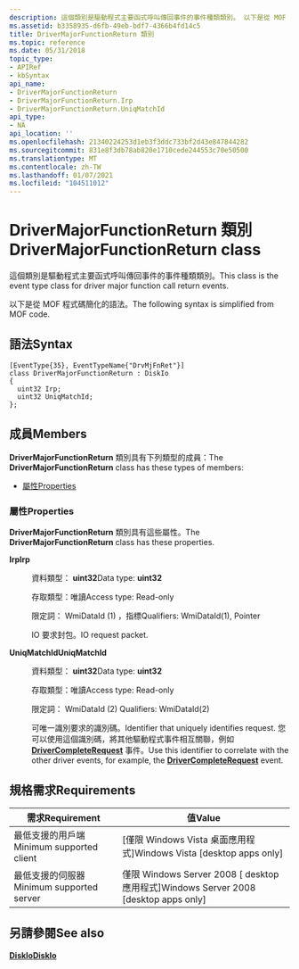 ```yaml
---
description: 這個類別是驅動程式主要函式呼叫傳回事件的事件種類類別。 以下是從 MOF 程式碼簡化的語法。
ms.assetid: b3358935-d6fb-49eb-bdf7-4366b4fd14c5
title: DriverMajorFunctionReturn 類別
ms.topic: reference
ms.date: 05/31/2018
topic_type:
- APIRef
- kbSyntax
api_name:
- DriverMajorFunctionReturn
- DriverMajorFunctionReturn.Irp
- DriverMajorFunctionReturn.UniqMatchId
api_type:
- NA
api_location: ''
ms.openlocfilehash: 21340224253d1eb3f3ddc733bf2d43e847844282
ms.sourcegitcommit: 831e8f3db78ab820e1710cede244553c70e50500
ms.translationtype: MT
ms.contentlocale: zh-TW
ms.lasthandoff: 01/07/2021
ms.locfileid: "104511012"
---
```

# <a name="drivermajorfunctionreturn-class"></a><span data-ttu-id="bcbb0-104">DriverMajorFunctionReturn 類別</span><span class="sxs-lookup"><span data-stu-id="bcbb0-104">DriverMajorFunctionReturn class</span></span>

<span data-ttu-id="bcbb0-105">這個類別是驅動程式主要函式呼叫傳回事件的事件種類類別。</span><span class="sxs-lookup"><span data-stu-id="bcbb0-105">This class is the event type class for driver major function call return events.</span></span>

<span data-ttu-id="bcbb0-106">以下是從 MOF 程式碼簡化的語法。</span><span class="sxs-lookup"><span data-stu-id="bcbb0-106">The following syntax is simplified from MOF code.</span></span>

## <a name="syntax"></a><span data-ttu-id="bcbb0-107">語法</span><span class="sxs-lookup"><span data-stu-id="bcbb0-107">Syntax</span></span>

``` syntax
[EventType{35}, EventTypeName{"DrvMjFnRet"}]
class DriverMajorFunctionReturn : DiskIo
{
  uint32 Irp;
  uint32 UniqMatchId;
};
```

## <a name="members"></a><span data-ttu-id="bcbb0-108">成員</span><span class="sxs-lookup"><span data-stu-id="bcbb0-108">Members</span></span>

<span data-ttu-id="bcbb0-109">**DriverMajorFunctionReturn** 類別具有下列類型的成員：</span><span class="sxs-lookup"><span data-stu-id="bcbb0-109">The **DriverMajorFunctionReturn** class has these types of members:</span></span>

-   [<span data-ttu-id="bcbb0-110">屬性</span><span class="sxs-lookup"><span data-stu-id="bcbb0-110">Properties</span></span>](#properties)

### <a name="properties"></a><span data-ttu-id="bcbb0-111">屬性</span><span class="sxs-lookup"><span data-stu-id="bcbb0-111">Properties</span></span>

<span data-ttu-id="bcbb0-112">**DriverMajorFunctionReturn** 類別具有這些屬性。</span><span class="sxs-lookup"><span data-stu-id="bcbb0-112">The **DriverMajorFunctionReturn** class has these properties.</span></span>

<dl> <dt>

<span data-ttu-id="bcbb0-113">**Irp**</span><span class="sxs-lookup"><span data-stu-id="bcbb0-113">**Irp**</span></span>
</dt> <dd> <dl> <dt>

<span data-ttu-id="bcbb0-114">資料類型： **uint32**</span><span class="sxs-lookup"><span data-stu-id="bcbb0-114">Data type: **uint32**</span></span>
</dt> <dt>

<span data-ttu-id="bcbb0-115">存取類型：唯讀</span><span class="sxs-lookup"><span data-stu-id="bcbb0-115">Access type: Read-only</span></span>
</dt> <dt>

<span data-ttu-id="bcbb0-116">限定詞： WmiDataId (1) ，指標</span><span class="sxs-lookup"><span data-stu-id="bcbb0-116">Qualifiers: WmiDataId(1), Pointer</span></span>
</dt> </dl>

<span data-ttu-id="bcbb0-117">IO 要求封包。</span><span class="sxs-lookup"><span data-stu-id="bcbb0-117">IO request packet.</span></span>

</dd> <dt>

<span data-ttu-id="bcbb0-118">**UniqMatchId**</span><span class="sxs-lookup"><span data-stu-id="bcbb0-118">**UniqMatchId**</span></span>
</dt> <dd> <dl> <dt>

<span data-ttu-id="bcbb0-119">資料類型： **uint32**</span><span class="sxs-lookup"><span data-stu-id="bcbb0-119">Data type: **uint32**</span></span>
</dt> <dt>

<span data-ttu-id="bcbb0-120">存取類型：唯讀</span><span class="sxs-lookup"><span data-stu-id="bcbb0-120">Access type: Read-only</span></span>
</dt> <dt>

<span data-ttu-id="bcbb0-121">限定詞： WmiDataId (2) </span><span class="sxs-lookup"><span data-stu-id="bcbb0-121">Qualifiers: WmiDataId(2)</span></span>
</dt> </dl>

<span data-ttu-id="bcbb0-122">可唯一識別要求的識別碼。</span><span class="sxs-lookup"><span data-stu-id="bcbb0-122">Identifier that uniquely identifies request.</span></span> <span data-ttu-id="bcbb0-123">您可以使用這個識別碼，將其他驅動程式事件相互關聯，例如 [**DriverCompleteRequest**](drivercompleterequest.md) 事件。</span><span class="sxs-lookup"><span data-stu-id="bcbb0-123">Use this identifier to correlate with the other driver events, for example, the [**DriverCompleteRequest**](drivercompleterequest.md) event.</span></span>

</dd> </dl>

## <a name="requirements"></a><span data-ttu-id="bcbb0-124">規格需求</span><span class="sxs-lookup"><span data-stu-id="bcbb0-124">Requirements</span></span>



| <span data-ttu-id="bcbb0-125">需求</span><span class="sxs-lookup"><span data-stu-id="bcbb0-125">Requirement</span></span> | <span data-ttu-id="bcbb0-126">值</span><span class="sxs-lookup"><span data-stu-id="bcbb0-126">Value</span></span> |
|-------------------------------------|------------------------------------------------------|
| <span data-ttu-id="bcbb0-127">最低支援的用戶端</span><span class="sxs-lookup"><span data-stu-id="bcbb0-127">Minimum supported client</span></span><br/> | <span data-ttu-id="bcbb0-128">\[僅限 Windows Vista 桌面應用程式\]</span><span class="sxs-lookup"><span data-stu-id="bcbb0-128">Windows Vista \[desktop apps only\]</span></span><br/>       |
| <span data-ttu-id="bcbb0-129">最低支援的伺服器</span><span class="sxs-lookup"><span data-stu-id="bcbb0-129">Minimum supported server</span></span><br/> | <span data-ttu-id="bcbb0-130">僅限 Windows Server 2008 \[ desktop 應用程式\]</span><span class="sxs-lookup"><span data-stu-id="bcbb0-130">Windows Server 2008 \[desktop apps only\]</span></span><br/> |



## <a name="see-also"></a><span data-ttu-id="bcbb0-131">另請參閱</span><span class="sxs-lookup"><span data-stu-id="bcbb0-131">See also</span></span>

<dl> <dt>

[<span data-ttu-id="bcbb0-132">**DiskIo**</span><span class="sxs-lookup"><span data-stu-id="bcbb0-132">**DiskIo**</span></span>](diskio.md)
</dt> </dl>

 

 




